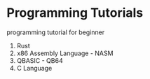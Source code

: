 # Programming Tutorials
programming tutorial for beginner

1. Rust
2. x86 Assembly Language - NASM
3. QBASIC - QB64
4. C Language
